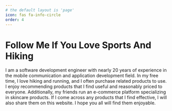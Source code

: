 ```yaml
---
# the default layout is 'page'
icon: fas fa-info-circle
order: 4
---
```


# Follow Me If You Love Sports And Hiking

I am a software development engineer with nearly 20 years of experience in the mobile communication and application development field. In my free time, I love hiking and running, and I often purchase related products to use. I enjoy recommending products that I find useful and reasonably priced to everyone. Additionally, my friends run an e-commerce platform specializing in skincare products. If I come across any products that I find effective, I will also share them on this website. I hope you all will find them enjoyable.
